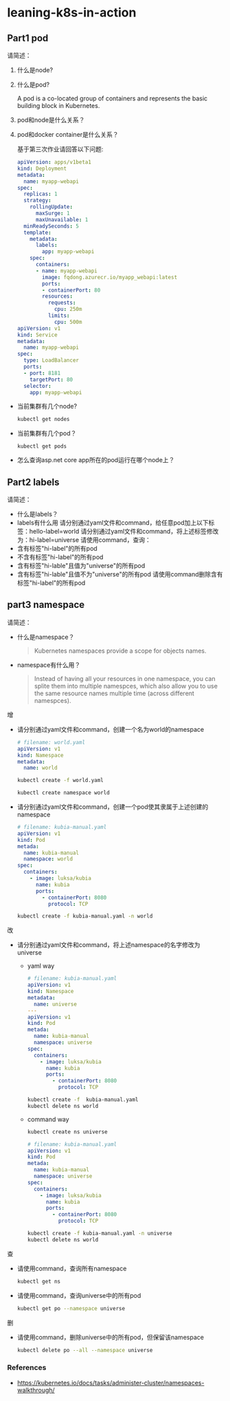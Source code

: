 # leaning-k8s-in-action

## Part1 pod

请简述：

1. 什么是node?

2. 什么是pod?

    A pod is a co-located group of containers and represents the basic building block in Kubernetes.

3. pod和node是什么关系？

4. pod和docker container是什么关系？

    基于第三次作业请回答以下问题:

    ```yml
    apiVersion: apps/v1beta1
    kind: Deployment
    metadata:
      name: myapp-webapi
    spec:
      replicas: 1
      strategy:
        rollingUpdate:
          maxSurge: 1
          maxUnavailable: 1
      minReadySeconds: 5
      template:
        metadata:
          labels:
            app: myapp-webapi
        spec:
          containers:
          - name: myapp-webapi
            image: fqdong.azurecr.io/myapp_webapi:latest
            ports:
            - containerPort: 80
            resources:
              requests:
                cpu: 250m
              limits:
                cpu: 500m
    apiVersion: v1
    kind: Service
    metadata:
      name: myapp-webapi
    spec:
      type: LoadBalancer
      ports:
      - port: 8181
        targetPort: 80
      selector:
        app: myapp-webapi
    ```

* 当前集群有几个node?

    ```bash
    kubectl get nodes
    ```

* 当前集群有几个pod？

    `kubectl get pods`
* 怎么查询asp.net core app所在的pod运行在哪个node上？

## Part2 labels

请简述：

* 什么是labels？
* labels有什么用
请分别通过yaml文件和command，给任意pod加上以下标签：hello-label=world
请分别通过yaml文件和command，将上述标签修改为：hi-label=universe
请使用command，查询：
* 含有标签"hi-label"的所有pod
* 不含有标签"hi-label"的所有pod
* 含有标签"hi-lable"且值为"universe"的所有pod
* 含有标签"hi-lable"且值不为"universe"的所有pod
请使用command删除含有标签"hi-label"的所有pod

## part3 namespace

请简述：

* 什么是namespace？

  >Kubernetes namespaces provide a scope for objects names.

* namespace有什么用？

  > Instead of having all your resources in one namespace, you can splite them into multiple namespces, which also allow you to use the same resource names multiple time (across different namespces).

增

* 请分别通过yaml文件和command，创建一个名为world的namespace

  ```yaml
  # filename: world.yaml
  apiVersion: v1
  kind: Namespace
  metadata:
    name: world
  ```

  ```bash
  kubectl create -f world.yaml
  ```

  ```bash
  kubectl create namespace world
  ```

* 请分别通过yaml文件和command，创建一个pod使其隶属于上述创建的namespace

  ```yaml
  # filename: kubia-manual.yaml
  apiVersion: v1
  kind: Pod
  metada:
    name: kubia-manual
    namespace: world
  spec:
    containers:
      - image: luksa/kubia
        name: kubia
        ports:
          - containerPort: 8080
            protocol: TCP
  ```

  ```bash
  kubectl create -f kubia-manual.yaml -n world
  ```

改

* 请分别通过yaml文件和command，将上述namespace的名字修改为universe

  * yaml way

    ```yaml
    # filename: kubia-manual.yaml
    apiVersion: v1
    kind: Namespace
    metadata:
      name: universe
    ---
    apiVersion: v1
    kind: Pod
    metada:
      name: kubia-manual
      namespace: universe
    spec:
      containers:
        - image: luksa/kubia
          name: kubia
          ports:
            - containerPort: 8080
              protocol: TCP
    ```

    ```bash
    kubectl create -f  kubia-manual.yaml
    kubectl delete ns world
    ```

  * command way

    ```bash
    kubectl create ns universe
    ```

    ```yaml
    # filename: kubia-manual.yaml
    apiVersion: v1
    kind: Pod
    metada:
      name: kubia-manual
      namespace: universe
    spec:
      containers:
        - image: luksa/kubia
          name: kubia
          ports:
            - containerPort: 8080
              protocol: TCP
    ```

    ```bash
    kubectl create -f kubia-manual.yaml -n universe
    kubectl delete ns world
    ```

查

* 请使用command，查询所有namespace

  ```bash
  kubectl get ns
  ```

* 请使用command，查询universe中的所有pod

  ```bash
  kubectl get po --namespace universe
  ```

删

* 请使用command，删除universe中的所有pod，但保留该namespace

  ```bash
  kubectl delete po --all --namespace universe
  ```

### References

* <https://kubernetes.io/docs/tasks/administer-cluster/namespaces-walkthrough/>